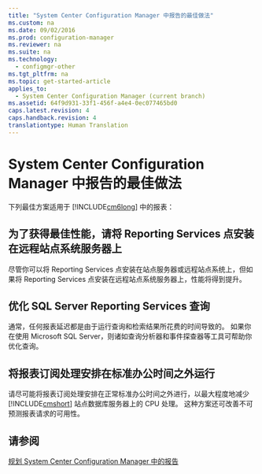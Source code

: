 ```yaml
---
title: "System Center Configuration Manager 中报告的最佳做法"
ms.custom: na
ms.date: 09/02/2016
ms.prod: configuration-manager
ms.reviewer: na
ms.suite: na
ms.technology: 
  - configmgr-other
ms.tgt_pltfrm: na
ms.topic: get-started-article
applies_to: 
  - System Center Configuration Manager (current branch)
ms.assetid: 64f9d931-33f1-456f-a4e4-0ec077465bd0
caps.latest.revision: 4
caps.handback.revision: 4
translationtype: Human Translation
---
```

# System Center Configuration Manager 中报告的最佳做法
下列最佳方案适用于 [!INCLUDE[cm6long](../LocTest/includes/cm6long_md.md)] 中的报表：  
  
## 为了获得最佳性能，请将 Reporting Services 点安装在远程站点系统服务器上  
 尽管你可以将 Reporting Services 点安装在站点服务器或远程站点系统上，但如果将 Reporting Services 点安装在远程站点系统服务器上，性能将得到提升。  
  
## 优化 SQL Server Reporting Services 查询  
 通常，任何报表延迟都是由于运行查询和检索结果所花费的时间导致的。 如果你在使用 Microsoft SQL Server，则诸如查询分析器和事件探查器等工具可帮助你优化查询。  
  
## 将报表订阅处理安排在标准办公时间之外运行  
 请尽可能将报表订阅处理安排在正常标准办公时间之外进行，以最大程度地减少 [!INCLUDE[cmshort](../LocTest/includes/cmshort_md.md)] 站点数据库服务器上的 CPU 处理。 这种方案还可改善不可预测报表请求的可用性。  
  
## 请参阅  
 [规划 System Center Configuration Manager 中的报告](../LocTest/Planning-for-reporting-in-System-Center-Configuration-Manager.md)
